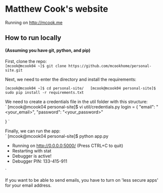 # Matthew Cook's website

Running on http://mcook.me

## How to run locally
#### (Assuming you have git, python, and pip)

First, clone the repo:  
`
[mcook@mcook04 ~]$ git clone https://github.com/mcookhome/personal-site.git
`  
  
Next, we need to enter the directory and install the requirements:

`
[mcook@mcook04 ~]$ cd personal-site/  
[mcook@mcook04 personal-site]$ sudo pip install -r requirements.txt  
`  

We need to create a credentials file in the util folder with this structure:  
`
[mcook@mcook04 personal-site]$ vi util/credentials.py
login = {
    "email": "<your_email>",
    "password": "<your_password>"

}
`  

Finally, we can run the app:  
`
[mcook@mcook04 personal-site]$ python app.py  
 * Running on http://0.0.0.0:5000/ (Press CTRL+C to quit)  
 * Restarting with stat  
 * Debugger is active!  
 * Debugger PIN: 133-415-911  

`
  
If you want to be able to send emails, you have to turn on 'less secure apps' for your email address.

